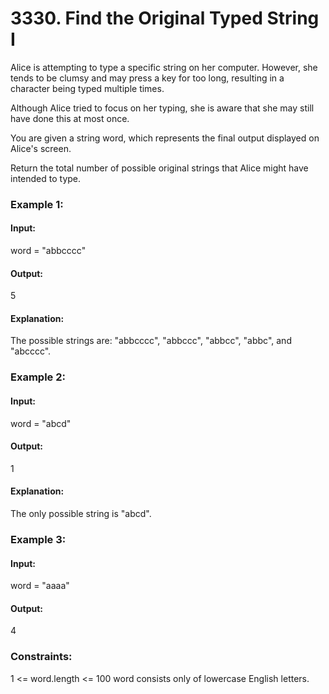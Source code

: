 # 3330. Find the Original Typed String I
Alice is attempting to type a specific string on her computer. However, she tends to be clumsy and may press a key for too long, resulting in a character being typed multiple times.

Although Alice tried to focus on her typing, she is aware that she may still have done this at most once.

You are given a string word, which represents the final output displayed on Alice's screen.

Return the total number of possible original strings that Alice might have intended to type.

### Example 1:
#### Input:
word = "abbcccc"
#### Output: 
5
#### Explanation:
The possible strings are: "abbcccc", "abbccc", "abbcc", "abbc", and "abcccc".

### Example 2:
#### Input: 
word = "abcd"
#### Output: 
1
#### Explanation:
The only possible string is "abcd".

### Example 3:
#### Input:
word = "aaaa"
#### Output: 
4

### Constraints:
1 <= word.length <= 100
word consists only of lowercase English letters.

